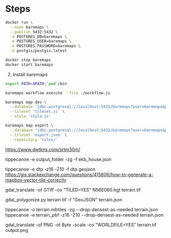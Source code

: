 # Steps

```bash
docker run \
  --name baremaps \
  --publish 5432:5432 \
  -e POSTGRES_DB=baremaps \
  -e POSTGRES_USER=baremaps \
  -e POSTGRES_PASSWORD=baremaps \
  -d postgis/postgis:latest

docker stop baremaps
docker start baremaps

```

2. Install baremaps

```bash
export PATH=$PATH:`pwd`/bin

baremaps workflow execute --file ./workflow.js

baremaps map dev \
  --database 'jdbc:postgresql://localhost:5432/baremaps?user=baremaps&password=baremaps' \
  --tileset 'tileset.js' \
  --style 'style.js'

baremaps map export \
  --database 'jdbc:postgresql://localhost:5432/baremaps?user=baremaps&password=baremaps' \
  --tileset 'export.json' \
  --repository 'tiles/'
```

https://www.dwtkns.com/srtm30m/

tippecanoe -e output_folder -zg -f ekb_house.json

tippecanoe -e dtp -z16 -Z10 -f dtp.geojson
https://gis.stackexchange.com/questions/415806/how-to-generate-a-mapbox-vector-tile-correctly

<!--  -->

gdal_translate -of GTiff -co "TILED=YES" N56E060.hgt terrain.tif

gdal_polygonize.py terrain.tif -f "GeoJSON" terrain.json

tippecanoe -o terrain.mbtiles -zg --drop-densest-as-needed terrain.json
tippecanoe -e terrain_pbf -z16 -Z10 --drop-densest-as-needed terrain.json

gdal_translate -of PNG -ot Byte -scale -co "WORLDFILE=YES" terrain.tif output.png
